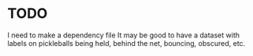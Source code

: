 # TODO
I need to make a dependency file
It may be good to have a dataset with labels on pickleballs being held, behind the net, bouncing, obscured, etc.
